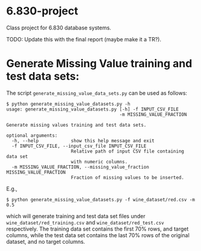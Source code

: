 # 6.830-project
Class project for 6.830 database systems.

TODO: Update this with the final report (maybe make it a TR?).

# Generate Missing Value training and test data sets:

The script ```generate_missing_value_data_sets.py``` can be used as follows:

```
$ python generate_missing_value_datasets.py -h
usage: generate_missing_value_datasets.py [-h] -f INPUT_CSV_FILE
                                          -m MISSING_VALUE_FRACTION

Generate missing values training and test data sets.

optional arguments:
  -h, --help            show this help message and exit
  -f INPUT_CSV_FILE, --input_csv_file INPUT_CSV_FILE
                        Relative path of input CSV file containing data set
                        with numeric columns.
  -m MISSING_VALUE_FRACTION, --missing_value_fraction MISSING_VALUE_FRACTION
                        Fraction of missing values to be inserted.
```

E.g.,

```
$ python generate_missing_value_datasets.py -f wine_dataset/red.csv -m 0.5
```

which will generate training and test data set files under
```wine_dataset/red_training.csv``` and ```wine_dataset/red_test.csv```
respectively.  The training data set contains the first 70% rows, and target
columns, while the test data set contains the last 70% rows of the original
dataset, and no target columns.
